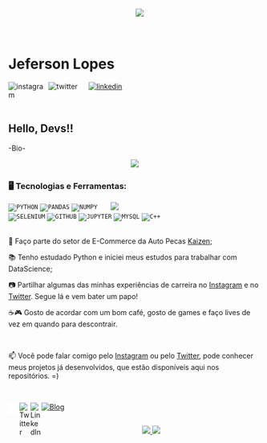 <img align="right" width="250px" style="margin-top:-20px" src="-">

</br>
</br>

<div dsplay="inline-block">
 
 <h1 align="left">Jeferson Lopes</h1>
 <a href="https://www.instagram.com/jef.loppes/">
    <img align="left" width="80px" src="https://i.ibb.co/qkGSp1D/instagram.png" alt="instagram" style="vertical-align:top;">
  </a> 
  <a href="link_do_twitter">
    <img align="left" width="80px" src="https://i.ibb.co/ZcFHDpv/twitter.png" alt="twitter" style="vertical-align:top;">
  </a>
  <a href="https://www.linkedin.com/in/jeferson-lopes-046640160">
    <img width="80px" src="https://i.ibb.co/RyZx12b/linkedin.png" alt="linkedin" style="vertical-align:top;">
  </a>
</div>





</br>
</br>

## Hello, Devs!!

-Bio-

<p align="center">
  <img src="https://media.giphy.com/media/XIS4ARkxVah4A/giphy.gif" width="350">
</p>

### 🖥️ Tecnologias e Ferramentas: 
<img width="300px" align="right" src="https://i.ibb.co/zbTM5w7/photo-2021-12-23-11-04-06-removebg-preview-1.png">
<code><img width="40px" src="https://cdn.jsdelivr.net/gh/devicons/devicon/icons/python/python-original-wordmark.svg" title = "PYTHON"/></code>
<code><img width="40px" src="https://cdn.jsdelivr.net/gh/devicons/devicon/icons/pandas/pandas-original-wordmark.svg" title = "PANDAS"/></code>
<code><img width="40px" src="https://cdn.jsdelivr.net/gh/devicons/devicon/icons/numpy/numpy-original-wordmark.svg" title = "NUMPY"/></code>
<code><img width="40px" src="https://cdn.jsdelivr.net/gh/devicons/devicon/icons/selenium/selenium-original.svg" title = "SELENIUM"/></code>
<code><img width="40px" src="https://cdn.jsdelivr.net/gh/devicons/devicon/icons/github/github-original.svg" title = "GITHUB"/></code>
<code><img width="40px" src="https://cdn.jsdelivr.net/gh/devicons/devicon/icons/jupyter/jupyter-original-wordmark.svg" title = "JUPYTER"/></code>
<code><img width="40px" src="https://cdn.jsdelivr.net/gh/devicons/devicon/icons/mysql/mysql-original.svg" title = "MYSQL"/></code>
<code><img width="40px" src="https://cdn.jsdelivr.net/gh/devicons/devicon/icons/cplusplus/cplusplus-original.svg" title = "C++"/></code>


</br>
</br>
<div display="inline-block">
 <p align="left">🤿 Faço parte do setor de E-Commerce da Auto Pecas <a href="https://www.kaizenautopecas.com.br/blog">Kaizen</a>;</p>
 <p align="left">📚 Tenho estudado Python e iniciei meus estudos para trabalhar com DataScience;</p>
 <p align="left">📷 Partilhar algumas das minhas experiências de carreira no <a href="https://www.instagram.com/jef.loppes">Instagram</a> e no <a href="Adicionar_link_do_Twitter">Twitter</a>. Segue lá e vem bater um papo!</p>
 <p align="left">☕🎮 Gosto de acordar com um bom café, gosto de games e faço lives de vez em quando para descontrair.</p>
</div>



</br>

📫 Você pode falar comigo pelo [Instagram](https://www.instagram.com/jef.loppes) ou pelo [Twitter](Adicionar_link_do_Twitter), pode conhecer meus projetos já desenvolvidos, que estão disponíveis aqui nos repositórios. =)

</br>

<a href="https://www.instagram.com/jef.loppes" target="_blank"><img align="left" alt="Instagram" width="22px" src="https://github.com/Aakarsh-B/trying-repos/blob/master/insta.svg" />
<a href="adicionar_link_do_Twitter)" target="_blank"><img align="left" alt="Twitter" width="22px" src="https://github.com/jef-loppes-reis/trying-repos/blob/master/twitter.svg" />
<a href="https://www.linkedin.com/in/jeferson-lopes-046640160" target="_blank"><img align="left" alt="LinkedIn" width="22px" src="https://github.com/jef-loppes-reis/trying-repos/blob/master/linkedin.svg" />
<a href="-" target="_blank"><img alt="Blog" width="22px" src="https://github.com/jef-loppes-reis/trying-repos/blob/master/dev-badge.svg" /></a>

##
<p align="center">
<a href="https://github.com/jef-loppes-reis">
  <img height="180em" src="https://github-readme-stats-eight-theta.vercel.app/api?username=jef-loppes-reis&show_icons=true&theme=algolia&include_all_commits=true&count_private=true"/>
  <img height="180em" src="https://github-readme-stats-eight-theta.vercel.app/api/top-langs/?username=jef-loppes-reis&layout=compact&langs_count=8&theme=algolia"/>
</a>
</p>
